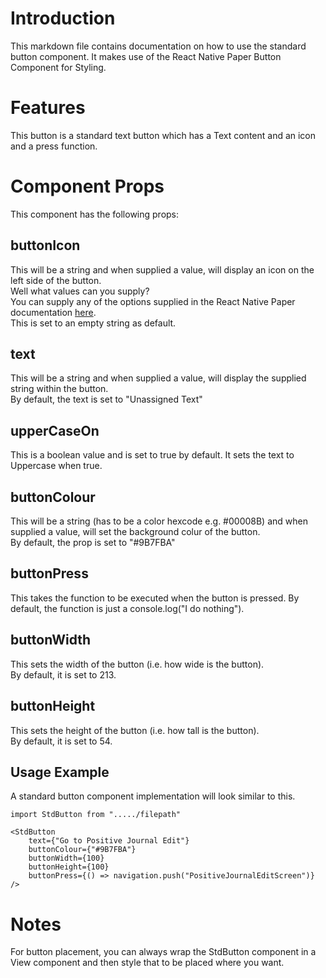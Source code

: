 # Introduction

This markdown file contains documentation on how to use the standard button component. It makes use of the React Native Paper Button Component for Styling.

# Features

This button is a standard text button which has a Text content and an icon and a press function.

# Component Props

This component has the following props:

## buttonIcon

This will be a string and when supplied a value, will display an icon on the left side of the button.  
Well what values can you supply?  
You can supply any of the options supplied in the React Native Paper documentation [here](https://callstack.github.io/react-native-paper/icons.html).  
This is set to an empty string as default.

## text

This will be a string and when supplied a value, will display the supplied string within the button.  
By default, the text is set to "Unassigned Text"

## upperCaseOn

This is a boolean value and is set to true by default. It sets the text to Uppercase when true.

## buttonColour

This will be a string (has to be a color hexcode e.g. #00008B) and when supplied a value, will set the background colur of the button.  
By default, the prop is set to "#9B7FBA"

## buttonPress

This takes the function to be executed when the button is pressed.
By default, the function is just a console.log("I do nothing").

## buttonWidth

This sets the width of the button (i.e. how wide is the button).  
By default, it is set to 213.

## buttonHeight

This sets the height of the button (i.e. how tall is the button).  
By default, it is set to 54.

## Usage Example

A standard button component implementation will look similar to this.

```
import StdButton from "...../filepath"

<StdButton
    text={"Go to Positive Journal Edit"}
    buttonColour={"#9B7FBA"}
    buttonWidth={100}
    buttonHeight={100}
    buttonPress={() => navigation.push("PositiveJournalEditScreen")}
/>

```

# Notes

For button placement, you can always wrap the StdButton component in a View component and then style that to be placed where you want.

